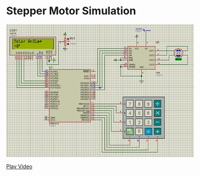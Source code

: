 # Stepper Motor Simulation

![](IMG/784274942894.jpg)

[Play Video](https://www.aparat.com/v/pDN0b)
